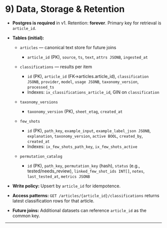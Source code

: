 # 9) Data, Storage & Retention

* **Postgres is required** in v1. Retention: **forever**. Primary key for retrieval is `article_id`.

* **Tables (initial):**

  * `articles` — canonical text store for future joins

    * `article_id` (PK), `source`, `ts`, `text`, `attrs JSONB`, `ingested_at`
  * `classifications` — results per item

    * `id` (PK), `article_id` (FK→articles.article\_id), `classification JSONB`, `provider`, `model`, `usage JSONB`, `taxonomy_version`, `processed_ts`
    * Indexes: `ix_classifications_article_id`, GIN on `classification`
  * `taxonomy_versions`

    * `taxonomy_version` (PK), `sheet_etag`, `created_at`
  * `few_shots`

    * `id` (PK), `path_key`, `example_input`, `example_label_json JSONB`, `explanation`, `taxonomy_version`, `active BOOL`, `created_by`, `created_at`
    * Indexes: `ix_few_shots_path_key`, `ix_few_shots_active`
  * `permutation_catalog`

    * `id` (PK), `path_key`, `permutation_key` (hash), `status` (e.g., tested/needs\_review), `linked_few_shot_ids INT[]`, `notes`, `last_tested_at`, `metrics JSONB`

* **Write policy:** Upsert by `article_id` for idempotence.

* **Access patterns:** `GET /articles/{article_id}/classifications` returns latest classification rows for that article.

* **Future joins:** Additional datasets can reference `article_id` as the common key.

---
